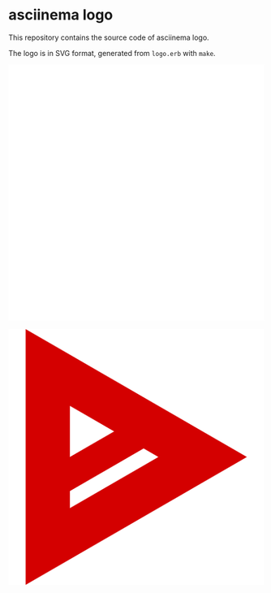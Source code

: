 # asciinema logo

This repository contains the source code of asciinema logo.

The logo is in SVG format, generated from `logo.erb` with `make`.

![white asciinema logo](logo-white.svg)

![red asciinema logo](logo-red.svg)
